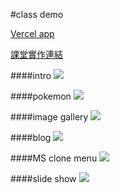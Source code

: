 #class demo

[Vercel app](https://1101-1-a-web-408630126.vercel.app/)

[課堂實作連結](https://1101-1-a-web-408630126.vercel.app/3_classdemo/)

####intro
![](https://i.imgur.com/5nACrsf.png)

####pokemon
![](https://i.imgur.com/ya8CnDs.png)

####image gallery
![](https://i.imgur.com/umF9sTR.png)

####blog
![](https://i.imgur.com/G6ym5GI.png)

####MS clone menu
![](https://i.imgur.com/gGPKPj2.png)

####slide show
![](https://i.imgur.com/sHJ8vte.png)
